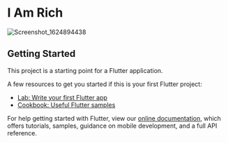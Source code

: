 #  I Am Rich 

![Screenshot_1624894438](https://user-images.githubusercontent.com/76204009/123663835-7442b480-d83f-11eb-8d95-ea052aa0bfc2.png)

## Getting Started

This project is a starting point for a Flutter application.

A few resources to get you started if this is your first Flutter project:

- [Lab: Write your first Flutter app](https://flutter.dev/docs/get-started/codelab)
- [Cookbook: Useful Flutter samples](https://flutter.dev/docs/cookbook)

For help getting started with Flutter, view our
[online documentation](https://flutter.dev/docs), which offers tutorials,
samples, guidance on mobile development, and a full API reference.
